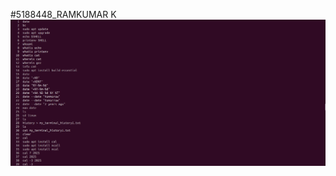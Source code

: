 #5188448_RAMKUMAR K
![image1](https://github.com/ramkumarkuppusamy/5188448_RAMKUMAR-K/blob/b6320cced0852bf9b0feee6b530f92b27a7f13e7/Unix/Screenshots/Screenshot%20From%202025-08-04%2007-54-20.png)

